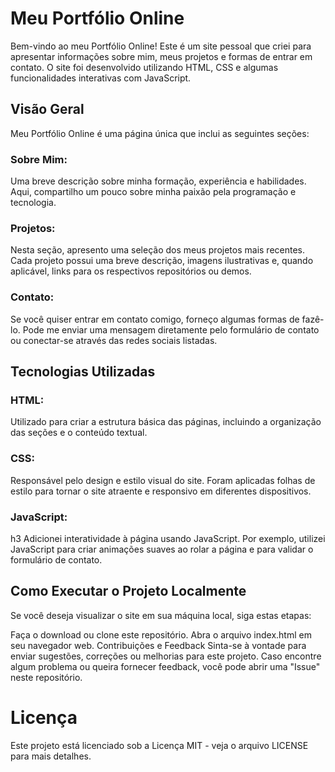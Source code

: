 
<h1>Meu Portfólio Online</h1>

Bem-vindo ao meu Portfólio Online! Este é um site pessoal que criei para apresentar informações sobre mim, meus projetos e formas de entrar em contato. O site foi desenvolvido utilizando HTML, CSS e algumas funcionalidades interativas com JavaScript.

<h2>Visão Geral</h2>
Meu Portfólio Online é uma página única que inclui as seguintes seções:

<h3>Sobre Mim:</h3> Uma breve descrição sobre minha formação, experiência e habilidades. Aqui, compartilho um pouco sobre minha paixão pela programação e tecnologia.

<h3>Projetos:</h3> Nesta seção, apresento uma seleção dos meus projetos mais recentes. Cada projeto possui uma breve descrição, imagens ilustrativas e, quando aplicável, links para os respectivos repositórios ou demos.

<h3>Contato:</h3> Se você quiser entrar em contato comigo, forneço algumas formas de fazê-lo. Pode me enviar uma mensagem diretamente pelo formulário de contato ou conectar-se através das redes sociais listadas.

<h2>Tecnologias Utilizadas</h2>
<h3>HTML:</h3> Utilizado para criar a estrutura básica das páginas, incluindo a organização das seções e o conteúdo textual.

<h3>CSS:</h3> Responsável pelo design e estilo visual do site. Foram aplicadas folhas de estilo para tornar o site atraente e responsivo em diferentes dispositivos.

<h3>JavaScript:</h3>h3 Adicionei interatividade à página usando JavaScript. Por exemplo, utilizei JavaScript para criar animações suaves ao rolar a página e para validar o formulário de contato.

<h2>Como Executar o Projeto Localmente</h2>
Se você deseja visualizar o site em sua máquina local, siga estas etapas:

Faça o download ou clone este repositório.
Abra o arquivo index.html em seu navegador web.
Contribuições e Feedback
Sinta-se à vontade para enviar sugestões, correções ou melhorias para este projeto. Caso encontre algum problema ou queira fornecer feedback, você pode abrir uma "Issue" neste repositório.

<h1>Licença</h1>
Este projeto está licenciado sob a Licença MIT - veja o arquivo LICENSE para mais detalhes.



  


